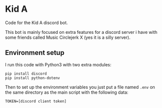 # Kid A

Code for the Kid A discord bot.

This bot is mainly focused on extra features for a discord server i have with some friends called Music Circlejerk X (yes it is a silly server).

## Environment setup

I run this code with Python3 with two extra modules:

```
pip install discord 
pip install python-dotenv
```

Then to set up the environment variables you just put a file named `.env` on the same directory as the main script with the following data:
```
TOKEN=[discord client token]
```